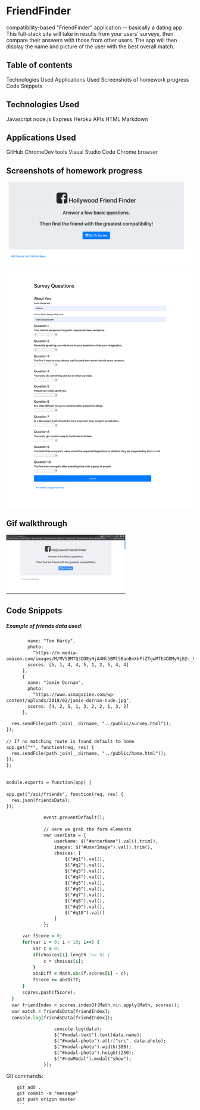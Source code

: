 # FriendFinder
compatibility-based "FriendFinder" application -- basically a dating app. This full-stack site will take in results from your users' surveys, then compare their answers with those from other users. The app will then display the name and picture of the user with the best overall match.

## Table of contents
Technologies Used
Applications Used
Screenshots of homework progress
Code Snippets

## Technologies Used
Javascript
node.js
Express
Heroku
APIs
HTML
Markdown

## Applications Used
GitHub
ChromeDev tools
Visual Studio Code
Chrome browser

## Screenshots of homework progress

![Code progression Final](https://github.com/krishnaaddala/FriendFinder/blob/master/Images/FinalCode_1.png "Final code1")

![Code progression Final](https://github.com/krishnaaddala/FriendFinder/blob/master/Images/FinalCode2.png "Final Code2")


## Gif walkthrough

![Giphy](https://github.com/krishnaaddala/FriendFinder/blob/master/Images/FinalGiphy.gif)


## Code Snippets
##### Example of friends data used:
```{
        name: "Tom Hardy",
        photo:
          "https://m.media-amazon.com/images/M/MV5BMTQ3ODEyNjA4Nl5BMl5BanBnXkFtZTgwMTE4ODMyMjE@._V1_SY1000_CR0,0,666,1000_AL_.jpg",
        scores: [5, 1, 4, 4, 5, 1, 2, 5, 4, 4]
      },
      {
        name: "Jamie Dornan",
        photo:
          "https://www.usmagazine.com/wp-content/uploads/2018/02/jamie-dornan-nude.jpg",
        scores: [4, 2, 5, 1, 3, 2, 2, 1, 3, 2]
      },
  ```

  ```app.get("/survey", function(req, res) {
    res.sendFile(path.join(__dirname, "../public/survey.html"));
  });

  // If no matching route is found default to home
  app.get("*", function(req, res) {
    res.sendFile(path.join(__dirname, "../public/home.html"));
  });
};
  ```

  ``` var friendsData = require("../data/friends.js");

module.exports = function(app) {

  app.get("/api/friends", function(req, res) {
    res.json(friendsData);
  });
  ```
  ```$("#submit").on("click", function (event) {
                event.preventDefault();

                // Here we grab the form elements
                var userData = {
                    userName: $("#enterName").val().trim(),
                    images: $("#userImage").val().trim(),
                    choices: [
                        $("#q1").val(),
                        $("#q2").val(),
                        $("#q3").val(),
                        $("#q4").val(),
                        $("#q5").val(),
                        $("#q6").val(),
                        $("#q7").val(),
                        $("#q8").val(),
                        $("#q9").val(),
                        $("#q10").val()
                    ]
                };
  ```
  ```    for (f of friendsData) {
        var fScore = 0;
        for(var i = 0; i < 10; i++) {
            var c = 0;
            if(choices[i].length !== 0) {
                c = choices[i];
            }
            absDiff = Math.abs(f.scores[i] - c);
            fScore += absDiff;
        }
        scores.push(fScore);
    }
    var friendIndex = scores.indexOf(Math.min.apply(Math, scores));
    var match = friendsData[friendIndex];
    console.log(friendsData[friendIndex]);
  ```
  ``` $.post("/api/friends", userData, function (data) {
                    console.log(data);
                    $("#modal-text").text(data.name);
                    $("#modal-photo").attr("src", data.photo);
                    $("#modal-photo").width(300);
                    $("#modal-photo").height(250);
                    $("#newModal").modal("show");
                });
  ```
Git commands:

```git status
    git add .
    git commit -m "message"
    git push origin master
    ```